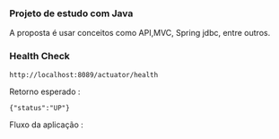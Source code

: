 ### Projeto de estudo com Java

A proposta é usar conceitos como API,MVC, Spring jdbc, entre outros.


### Health Check

```
http://localhost:8089/actuator/health

```

Retorno esperado :

```
{"status":"UP"}
```

Fluxo da aplicação : 

